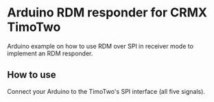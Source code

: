 # Arduino RDM responder for CRMX TimoTwo
Arduino example on how to use RDM over SPI in receiver mode to implement an RDM responder. 

## How to use
Connect your Arduino to the TimoTwo's SPI interface (all five signals).
